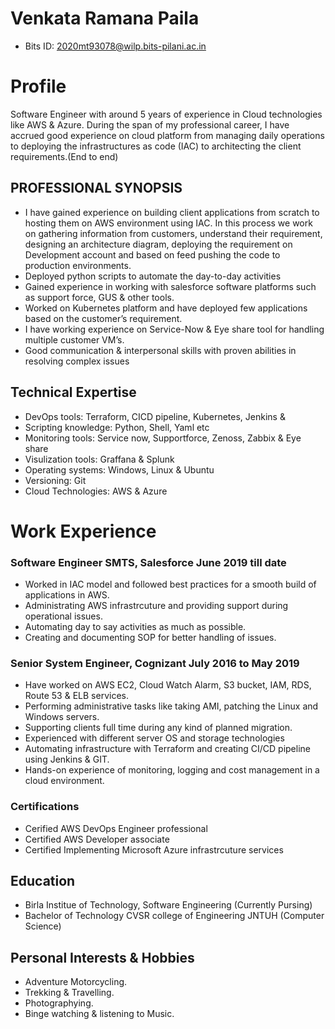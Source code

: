 # Venkata Ramana Paila
- Bits ID: 2020mt93078@wilp.bits-pilani.ac.in


# Profile

Software Engineer with around 5 years of experience in Cloud technologies like AWS & Azure. During the span of my professional career, I have accrued good experience on cloud platform from managing daily operations to deploying the infrastructures as code (IAC) to architecting the client requirements.(End to end)

## PROFESSIONAL SYNOPSIS

* I have gained experience on building client applications from scratch to hosting them on AWS environment using IAC. In this process we work on gathering information from  customers, understand their requirement, designing an architecture diagram, deploying the requirement on Development account and based on feed pushing the code to production environments.
* Deployed python scripts to automate the day-to-day activities
* Gained experience in working with salesforce software platforms such as support force, GUS & other tools.
* Worked on Kubernetes platform and have deployed few applications based on the customer’s requirement.
* I have working experience on Service-Now & Eye share tool for handling multiple customer VM’s.
*	Good communication & interpersonal skills with proven abilities in resolving complex issues

## Technical Expertise

* DevOps tools: Terraform, CICD pipeline, Kubernetes, Jenkins & 
* Scripting knowledge: Python, Shell, Yaml etc
* Monitoring tools: Service now, Supportforce, Zenoss, Zabbix & Eye share 
* Visulization tools: Graffana & Splunk
* Operating systems: Windows, Linux & Ubuntu
* Versioning: Git
* Cloud Technologies: AWS & Azure

# Work Experience

### Software Engineer SMTS, Salesforce June 2019 till date

* Worked in IAC model and followed best practices for a smooth build of applications in AWS.
* Administrating AWS infrastrcuture and providing support during operational issues.
* Automating day to say activities as much as possible.
* Creating and documenting SOP for better handling of issues.

### Senior System Engineer, Cognizant July 2016 to May 2019

* Have worked on AWS EC2, Cloud Watch Alarm, S3 bucket, IAM, RDS, Route 53 & ELB services.
* Performing administrative tasks like taking AMI, patching the Linux and Windows servers.
* Supporting clients full time during any kind of planned migration.
* Experienced with different server OS and storage technologies
* Automating infrastructure with Terraform and creating CI/CD pipeline using Jenkins & GIT.
* Hands-on experience of monitoring, logging and cost management in a cloud environment.

### Certifications

* Cerified AWS DevOps Engineer professional
* Certified AWS Developer associate 
* Certified Implementing Microsoft Azure infrastrcuture services

## Education

* Birla Institue of Technology, Software Engineering (Currently Pursing)
* Bachelor of Technology CVSR college of Engineering JNTUH (Computer Science)

## Personal Interests & Hobbies

* Adventure Motorcycling.
* Trekking & Travelling.
* Photographying.
* Binge watching & listening to Music. 
